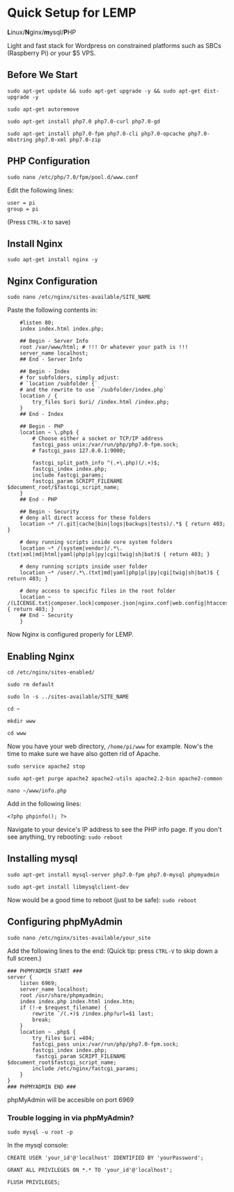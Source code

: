 # Quick Setup for LEMP
**L**inux/**N**ginx/**m**ysql/**P**HP

Light and fast stack for Wordpress on constrained platforms such as SBCs (Raspberry Pi) or your $5 VPS.

## Before We Start

`sudo apt-get update && sudo apt-get upgrade -y && sudo apt-get dist-upgrade -y`

`sudo apt-get autoremove`

`sudo apt-get install php7.0 php7.0-curl php7.0-gd`

`sudo apt-get install php7.0-fpm php7.0-cli php7.0-opcache php7.0-mbstring php7.0-xml php7.0-zip`

## PHP Configuration

`sudo nano /etc/php/7.0/fpm/pool.d/www.conf`

Edit the following lines:

```
user = pi
group = pi
```
(Press `CTRL-X` to save)
## Install Nginx

`sudo apt-get install nginx -y`

## Nginx Configuration

`sudo nano /etc/nginx/sites-available/SITE_NAME`

Paste the following contents in:

```server {
    #listen 80;
    index index.html index.php;

    ## Begin - Server Info
    root /var/www/html; # !!! Or whatever your path is !!!
    server_name localhost;
    ## End - Server Info

    ## Begin - Index
    # for subfolders, simply adjust:
    # `location /subfolder {`
    # and the rewrite to use `/subfolder/index.php`
    location / {
        try_files $uri $uri/ /index.html /index.php;
    }
    ## End - Index

    ## Begin - PHP
    location ~ \.php$ {
        # Choose either a socket or TCP/IP address
        fastcgi_pass unix:/var/run/php/php7.0-fpm.sock;
        # fastcgi_pass 127.0.0.1:9000;

        fastcgi_split_path_info ^(.+\.php)(/.+)$;
        fastcgi_index index.php;
        include fastcgi_params;
        fastcgi_param SCRIPT_FILENAME $document_root/$fastcgi_script_name;
    }
    ## End - PHP

    ## Begin - Security
    # deny all direct access for these folders
    location ~* /(.git|cache|bin|logs|backups|tests)/.*$ { return 403; }
    
    # deny running scripts inside core system folders
    location ~* /(system|vendor)/.*\.(txt|xml|md|html|yaml|php|pl|py|cgi|twig|sh|bat)$ { return 403; }
    
    # deny running scripts inside user folder
    location ~* /user/.*\.(txt|md|yaml|php|pl|py|cgi|twig|sh|bat)$ { return 403; }
    
    # deny access to specific files in the root folder
    location ~ /(LICENSE.txt|composer.lock|composer.json|nginx.conf|web.config|htaccess.txt|\.htaccess) { return 403; }
    ## End - Security
	}
```

Now Nginx is configured properly for LEMP. 

## Enabling Nginx

`cd /etc/nginx/sites-enabled/`

`sudo rm default`

`sudo ln -s ../sites-available/SITE_NAME`

`cd ~`

`mkdir www`

`cd www`

Now you have your web directory, `/home/pi/www` for example. Now's the time to make sure we have also gotten rid of Apache.

`sudo service apache2 stop`

`sudo apt-get purge apache2 apache2-utils apache2.2-bin apache2-common`

`nano ~/www/info.php`

Add in the following lines:

```
<?php phpinfo(); ?>
```

Navigate to your device's IP address to see the PHP info page. If you don't see anything, try rebooting: `sudo reboot`

## Installing mysql

`sudo apt-get install mysql-server php7.0-fpm php7.0-mysql phpmyadmin`

`sudo apt-get install libmysqlclient-dev`

Now would be a good time to reboot (just to be safe): `sudo reboot`

## Configuring phpMyAdmin

`sudo nano /etc/nginx/sites-available/your_site`

Add the following lines to the end:
(Quick tip: press `CTRL-V` to skip down a full screen.)

```
### PHPMYADMIN START ###
server {
	listen 6969;
	server_name localhost;
	root /usr/share/phpmyadmin;
	index index.php index.html index.htm;
	if (!-e $request_filename) {
		rewrite ˆ/(.+)$ /index.php?url=$1 last;
		break; 
	}
	location ~ .php$ {
		try_files $uri =404;		
		fastcgi_pass unix:/var/run/php/php7.0-fpm.sock;
		fastcgi_index index.php;
		 fastcgi_param SCRIPT_FILENAME $document_root$fastcgi_script_name;
		include /etc/nginx/fastcgi_params;
	} 
}
### PHPMYADMIN END ###
```
phpMyAdmin will be accesible on port 6969

### Trouble logging in via phpMyAdmin?

`sudo mysql -u root -p`

In the mysql console:

`CREATE USER 'your_id'@'localhost' IDENTIFIED BY 'yourPassword';`

`GRANT ALL PRIVILEGES ON *.* TO 'your_id'@'localhost';`

`FLUSH PRIVILEGES;`